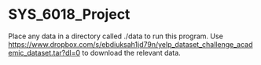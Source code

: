 # SYS_6018_Project

Place any data in a directory called ./data to run this program. Use https://www.dropbox.com/s/ebdiuksah1jd79n/yelp_dataset_challenge_academic_dataset.tar?dl=0 to download the relevant data. 



